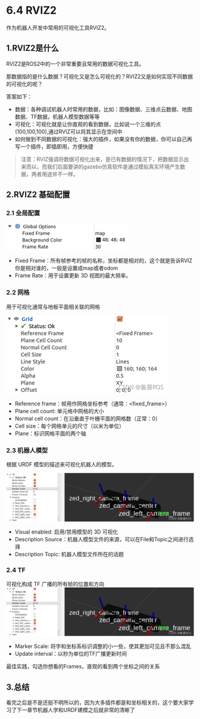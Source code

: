 # 6.4 RVIZ2

作为机器人开发中常用的可视化工具RVIZ2。

## 1.RVIZ2是什么
RVIZ2是ROS2中的一个非常重要且常用的数据可视化工具。

那数据指的是什么数据？可视化又是怎么可视化的？RVIZ2又是如何实现不同数据的可视化的呢？

答案如下：

- 数据：各种调试机器人时常用的数据，比如：图像数据、三维点云数据、地图数据、TF数据，机器人模型数据等等
- 可视化：可视化就是让你直观的看到数据，比如说一个三维的点(100,100,100),通过RVIZ可以将其显示在空间中
- 如何做到不同数据的可视化：强大的插件，如果没有你的数据，你可以自己再写一个插件，即插即用，方便快捷


> 注意：RVIZ强调将数据可视化出来，是已有数据的情况下，把数据显示出来而以，而我们后面要讲的gazebo仿真软件是通过模拟真实环境产生数据，两者用途并不一样。

## 2.RVIZ2 基础配置
### 2.1 全局配置
![全局配置](6.4RVIZ2/imgs/6a8c3220a2c643e184269bddcc2eae2b.png)
- Fixed Frame：所有帧参考的帧的名称，坐标都是相对的，这个就是告诉RVIZ你是相对谁的，一般是设置成map或者odom
- Frame Rate：用于设置更新 3D 视图的最大频率。

### 2.2 网格
用于可视化通常与地板平面相关联的网格

![网格](6.4RVIZ2/imgs/watermark,type_ZHJvaWRzYW5zZmFsbGJhY2s,shadow_50,text_Q1NETiBA6bG86aaZUk9T,size_16,color_FFFFFF,t_70,g_se,x_16.png)

- Reference frame：帧用作网格坐标参考（通常：<fixed_frame>）
- Plane cell count: 单元格中网格的大小
- Normal cell count：在沿垂直于叶栅平面的网格数（正常：0）
- Cell size：每个网格单元的尺寸（以米为单位）
- Plane：标识网格平面的两个轴



### 2.3 机器人模型
根据 URDF 模型的描述来可视化机器人的模型。

![机器人模型](6.4RVIZ2/imgs/watermark,type_ZHJvaWRzYW5zZmFsbGJhY2s,shadow_50,text_Q1NETiBA6bG86aaZUk9T,size_20,color_FFFFFF,t_70,g_se,x_16.png)

- Visual enabled: 启用/禁用模型的 3D 可视化
- Description Source：机器人模型文件的来源，可以在File和Topic之间进行选择
- Description Topic: 机器人模型文件所在的话题

### 2.4 TF
可视化构成 TF 广播的所有帧的位置和方向
![TF](6.4RVIZ2/imgs/watermark,type_ZHJvaWRzYW5zZmFsbGJhY2s,shadow_50,text_Q1NETiBA6bG86aaZUk9T,size_20,color_FFFFFF,t_70,g_se,x_16.png)

- Marker Scale: 将字和坐标系标识调整的小一些，使其更加可见且不那么混乱
- Update interval：以秒为单位的TF广播更新时间

最佳实践，勾选你想看的Frames，直观的看到两个坐标之间的关系



## 3.总结

看完之后是不是还挺不明所以的，因为大多插件都是和坐标相关的，这个要大家学习了下一章节机器人学和URDF建模之后就非常的清晰了

